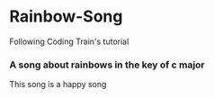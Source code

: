 # Rainbow-Song
Following Coding Train's tutorial
### A song about rainbows in the key of c major
This song is a happy song
